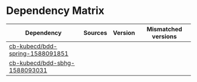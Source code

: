 # Dependency Matrix

Dependency | Sources | Version | Mismatched versions
---------- | ------- | ------- | -------------------
[cb-kubecd/bdd-spring-1588091851](https://github.com/cb-kubecd/bdd-spring-1588091851.git) |  | []() | 
[cb-kubecd/bdd-sbhg-1588093031](https://github.com/cb-kubecd/bdd-sbhg-1588093031.git) |  | []() | 
